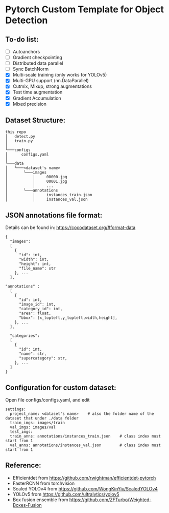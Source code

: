 # Pytorch Custom Template for Object Detection

## To-do list:
- [ ] Autoanchors
- [ ] Gradient checkpointing
- [ ] Distributed data parallel
- [ ] Sync BatchNorm
- [x] Multi-scale training (only works for YOLOv5)
- [x] Multi-GPU support (nn.DataParallel)
- [x] Cutmix, Mixup, strong augmentations
- [x] Test time augmentation
- [x] Gradient Accumulation
- [x] Mixed precision

## Dataset Structure:
```
this repo
│   detect.py
│   train.py
│
└───configs
│      configs.yaml
│
└───data  
│   └───<dataset's name>
│       └───images
│           │     00000.jpg
│           │     00001.jpg
│           │     ...
│       └───annotations
│           │     instances_train.json
│           │     instances_val.json
```

## JSON annotations file format:
Details can be found in: https://cocodataset.org/#format-data
```
{
  "images": 
  [
    {
      "id": int, 
      "width": int, 
      "height": int, 
      "file_name": str
    }, ...
  ],

"annotations" : 
  [
    {
      "id": int, 
      "image_id": int, 
      "category_id": int, 
      "area": float, 
      "bbox": [x_topleft,y_topleft,width,height], 
    }, ...
  ],

  "categories": 
  [
    {
      "id": int, 
      "name": str, 
      "supercategory": str,
    }, ...
  ]
}
```

## Configuration for custom dataset:
Open file configs/configs.yaml, and edit
```
settings:
  project_name: <dataset's name>    # also the folder name of the dataset that under ./data folder
  train_imgs: images/train
  val_imgs: images/val
  test_imgs: 
  train_anns: annotations/instances_train.json    # class index must start from 1
  val_anns: annotations/instances_val.json        # class index must start from 1
```

## Reference:
- Efficientdet from https://github.com/rwightman/efficientdet-pytorch
- FasterRCNN from torchvision
- Scaled YOLOv4 from https://github.com/WongKinYiu/ScaledYOLOv4
- YOLOv5 from https://github.com/ultralytics/yolov5
- Box fusion ensemble from https://github.com/ZFTurbo/Weighted-Boxes-Fusion

